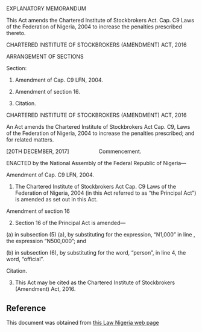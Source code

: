 # 

EXPLANATORY MEMORANDUM

This Act amends the Chartered Institute of Stockbrokers Act. Cap. C9 Laws of the Federation of Nigeria, 2004 to increase the penalties prescribed thereto.

CHARTERED INSTITUTE OF STOCKBROKERS (AMENDMENT) ACT, 2016

ARRANGEMENT OF SECTIONS

Section:

1. Amendment of Cap. C9 LFN, 2004.

2. Amendment of section 16.

3. Citation.

CHARTERED INSTITUTE OF STOCKBROKERS (AMENDMENT) ACT, 2016

An Act amends the Chartered Institute of Stockbrokers Act Cap. C9, Laws of the Federation of Nigeria, 2004 to increase the penalties prescribed; and for related matters.

[20TH DECEMBER, 2017]                    Commencement.

ENACTED by the National Assembly of the Federal Republic of Nigeria—

Amendment of Cap. C9 LFN, 2004.

1. The Chartered Institute of Stockbrokers Act Cap. C9 Laws of the Federation of Nigeria, 2004 (in this Act referred to as “the Principal Act”) is amended as set out in this Act.

Amendment of section 16

2. Section 16 of the Principal Act is amended—

(a) in subsection (5) (a), by substituting for the expression, “N1,000” in line , the expression “N500,000”; and

(b) in subsection (6), by substituting for the word, “person”, in line 4, the word, “official”.

Citation.

3. This Act may be cited as the Chartered Institute of Stockbrokers (Amendment) Act, 2016.

## Reference

This document was obtained from [this Law Nigeria web page](http://www.lawnigeria.com/LFN/C/Chartered-Institute-of-Stockbrokers%28Amendment%29Act.php)
